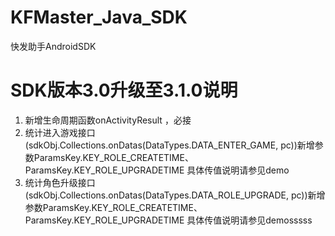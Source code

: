 # KFMaster_Java_SDK
快发助手AndroidSDK


# SDK版本3.0升级至3.1.0说明 #
1. 新增生命周期函数onActivityResult ，必接
2. 统计进入游戏接口(sdkObj.Collections.onDatas(DataTypes.DATA_ENTER_GAME, pc))新增参数ParamsKey.KEY_ROLE_CREATETIME、ParamsKey.KEY_ROLE_UPGRADETIME 具体传值说明请参见demo
3. 统计角色升级接口(sdkObj.Collections.onDatas(DataTypes.DATA_ROLE_UPGRADE, pc))新增参数ParamsKey.KEY_ROLE_CREATETIME、ParamsKey.KEY_ROLE_UPGRADETIME 具体传值说明请参见demosssss
